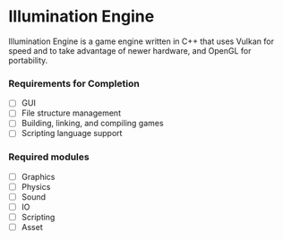 # Illumination Engine
Illumination Engine is a game engine written in C++ that uses Vulkan for speed and to take advantage of newer hardware, and OpenGL for portability.

### Requirements for Completion
- [ ] GUI
- [ ] File structure management
- [ ] Building, linking, and compiling games
- [ ] Scripting language support

### Required modules
- [ ] Graphics
- [ ] Physics
- [ ] Sound
- [ ] IO
- [ ] Scripting
- [ ] Asset
